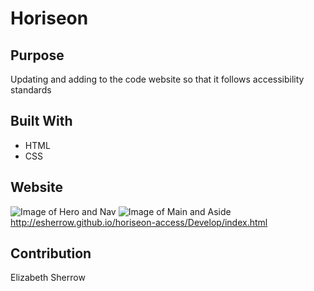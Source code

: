# Horiseon

## Purpose
Updating and adding to the code website so that it follows accessibility standards

## Built With
*  HTML
*  CSS

## Website
![Image of Hero and Nav](https:://esherrow.github.io/horiseon-access/Develop/assets/images/Capture1.png)
![Image of Main and Aside](https://esherrow.github.io/horiseon-access/Develop/assets/images/Capture2.png)
http://esherrow.github.io/horiseon-access/Develop/index.html

## Contribution
Elizabeth Sherrow
